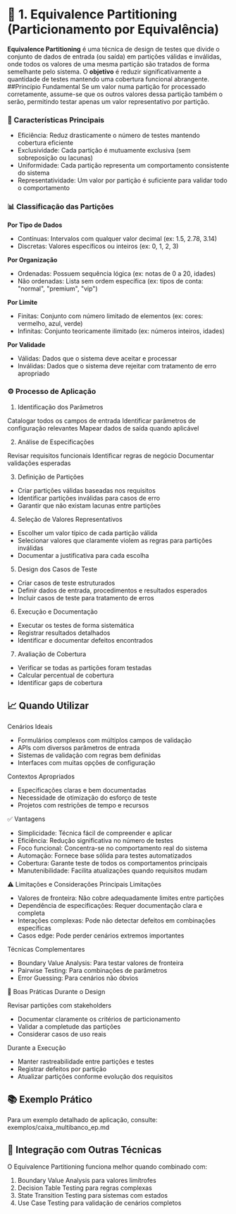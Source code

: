 # 🔷 1. Equivalence Partitioning (Particionamento por Equivalência)

**Equivalence Partitioning** é uma técnica de design de testes que divide o conjunto de dados de entrada (ou saída) em partições válidas e inválidas, onde todos os valores de uma mesma partição são tratados de forma semelhante pelo sistema.
O **objetivo** é reduzir significativamente a quantidade de testes mantendo uma cobertura funcional abrangente.
##Princípio Fundamental
Se um valor numa partição for processado corretamente, assume-se que os outros valores dessa partição também o serão, permitindo testar apenas um valor representativo por partição.
### 🎯 Características Principais

* Eficiência: Reduz drasticamente o número de testes mantendo cobertura eficiente
* Exclusividade: Cada partição é mutuamente exclusiva (sem sobreposição ou lacunas)
* Uniformidade: Cada partição representa um comportamento consistente do sistema
* Representatividade: Um valor por partição é suficiente para validar todo o comportamento

### 📊 Classificação das Partições
**Por Tipo de Dados**

- Contínuas: Intervalos com qualquer valor decimal (ex: 1.5, 2.78, 3.14)
- Discretas: Valores específicos ou inteiros (ex: 0, 1, 2, 3)

**Por Organização**

- Ordenadas: Possuem sequência lógica (ex: notas de 0 a 20, idades)
- Não ordenadas: Lista sem ordem específica (ex: tipos de conta: "normal", "premium", "vip")

**Por Limite**

- Finitas: Conjunto com número limitado de elementos (ex: cores: vermelho, azul, verde)
- Infinitas: Conjunto teoricamente ilimitado (ex: números inteiros, idades)

**Por Validade**

- Válidas: Dados que o sistema deve aceitar e processar
- Inválidas: Dados que o sistema deve rejeitar com tratamento de erro apropriado

### ⚙️ Processo de Aplicação
1. Identificação dos Parâmetros

Catalogar todos os campos de entrada
Identificar parâmetros de configuração relevantes
Mapear dados de saída quando aplicável

2. Análise de Especificações

Revisar requisitos funcionais
Identificar regras de negócio
Documentar validações esperadas

3. Definição de Partições

* Criar partições válidas baseadas nos requisitos
* Identificar partições inválidas para casos de erro
* Garantir que não existam lacunas entre partições

4. Seleção de Valores Representativos

* Escolher um valor típico de cada partição válida
* Selecionar valores que claramente violem as regras para partições inválidas
* Documentar a justificativa para cada escolha

5. Design dos Casos de Teste

* Criar casos de teste estruturados
* Definir dados de entrada, procedimentos e resultados esperados
* Incluir casos de teste para tratamento de erros

6. Execução e Documentação

* Executar os testes de forma sistemática
* Registrar resultados detalhados
* Identificar e documentar defeitos encontrados

7. Avaliação de Cobertura

* Verificar se todas as partições foram testadas
* Calcular percentual de cobertura
* Identificar gaps de cobertura

## 📈 Quando Utilizar
Cenários Ideais

- Formulários complexos com múltiplos campos de validação
- APIs com diversos parâmetros de entrada
- Sistemas de validação com regras bem definidas
- Interfaces com muitas opções de configuração

Contextos Apropriados

- Especificações claras e bem documentadas
- Necessidade de otimização do esforço de teste
- Projetos com restrições de tempo e recursos

✅ Vantagens

* Simplicidade: Técnica fácil de compreender e aplicar
* Eficiência: Redução significativa no número de testes
* Foco funcional: Concentra-se no comportamento real do sistema
* Automação: Fornece base sólida para testes automatizados
* Cobertura: Garante teste de todos os comportamentos principais
* Manutenibilidade: Facilita atualizações quando requisitos mudam

⚠️ Limitações e Considerações
Principais Limitações

* Valores de fronteira: Não cobre adequadamente limites entre partições
* Dependência de especificações: Requer documentação clara e completa
* Interações complexas: Pode não detectar defeitos em combinações específicas
* Casos edge: Pode perder cenários extremos importantes

Técnicas Complementares

- Boundary Value Analysis: Para testar valores de fronteira
- Pairwise Testing: Para combinações de parâmetros
- Error Guessing: Para cenários não óbvios

🔧 Boas Práticas
Durante o Design

Revisar partições com stakeholders
- Documentar claramente os critérios de particionamento
- Validar a completude das partições
- Considerar casos de uso reais

Durante a Execução

- Manter rastreabilidade entre partições e testes
- Registrar defeitos por partição
- Atualizar partições conforme evolução dos requisitos

## 📚 Exemplo Prático
Para um exemplo detalhado de aplicação, consulte: exemplos/caixa_multibanco_ep.md
## 🔗 Integração com Outras Técnicas
O Equivalence Partitioning funciona melhor quando combinado com:

1. Boundary Value Analysis para valores limítrofes
2. Decision Table Testing para regras complexas
3. State Transition Testing para sistemas com estados
4. Use Case Testing para validação de cenários completos
